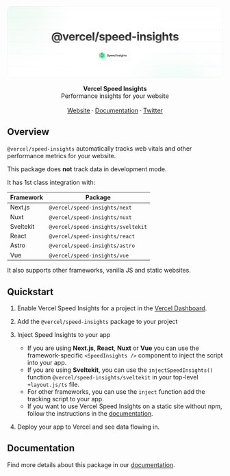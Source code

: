 ![Speed Insights](https://github.com/vercel/speed-insights/blob/main/.github/banner.png)

<div align="center"><strong>Vercel Speed Insights</strong></div>
<div align="center">Performance insights for your website</div>
<br />
<div align="center">
<a href="https://vercel.com/docs/speed-insights">Website</a>
<span> · </span>
<a href="https://vercel.com/docs/speed-insights/package">Documentation</a>
<span> · </span>
<a href="https://twitter.com/vercel">Twitter</a>
</div>

## Overview

`@vercel/speed-insights` automatically tracks web vitals and other performance metrics for your website.

This package does **not** track data in development mode.

It has 1st class integration with:

| Framework | Package                            |
| --------- | ---------------------------------- |
| Next.js   | `@vercel/speed-insights/next`      |
| Nuxt      | `@vercel/speed-insights/nuxt`      |
| Sveltekit | `@vercel/speed-insights/sveltekit` |
| React     | `@vercel/speed-insights/react`     |
| Astro     | `@vercel/speed-insights/astro`     |
| Vue       | `@vercel/speed-insights/vue`       |

It also supports other frameworks, vanilla JS and static websites.

## Quickstart

1. Enable Vercel Speed Insights for a project in the [Vercel Dashboard](https://vercel.com/d?to=%2F%5Bteam%5D%2F%5Bproject%5D%2Fspeed-insights&title=Open+Web+Analytics).
2. Add the `@vercel/speed-insights` package to your project
3. Inject Speed Insights to your app

   - If you are using **Next.js**, **React**, **Nuxt** or **Vue** you can use the framework-specific `<SpeedInsights />` component to inject the script into your app.
   - If you are using **Sveltekit**, you can use the `injectSpeedInsights()` function `@vercel/speed-insights/sveltekit` in your top-level `+layout.js/ts` file.
   - For other frameworks, you can use the `inject` function add the tracking script to your app.
   - If you want to use Vercel Speed Insights on a static site without npm, follow the instructions in the [documentation](https://vercel.com/docs/speed-insights/quickstart).

4. Deploy your app to Vercel and see data flowing in.

## Documentation

Find more details about this package in our [documentation](https://vercel.com/docs/speed-insights/quickstart).
